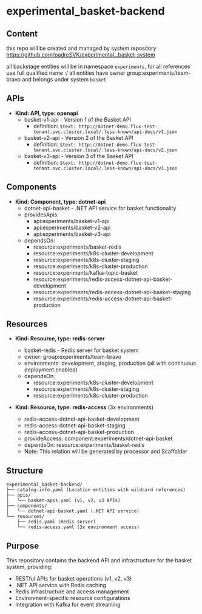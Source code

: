 # experimental_basket-backend

## Content

this repo will be created and managed by system repository https://github.com/padreSVK/experimental_.basket-system

all backstage entities will be in namespace `experiments`, for all references use full qualified name <kind>:<namespace>/<name>
all entities have owner group:experiments/team-bravo and belongs under system `basket`

## APIs

* **Kind: API, type: openapi**
  * basket-v1-api - Version 1 of the Basket API
    * definition: `$text: http://dotnet-demo.flux-test-tenant.svc.cluster.local/.less-known/api-docs/v1.json`
  * basket-v2-api - Version 2 of the Basket API
    * definition: `$text: http://dotnet-demo.flux-test-tenant.svc.cluster.local/.less-known/api-docs/v2.json`
  * basket-v3-api - Version 3 of the Basket API
    * definition: `$text: http://dotnet-demo.flux-test-tenant.svc.cluster.local/.less-known/api-docs/v3.json`

## Components

* **Kind: Component, type: dotnet-api**
  * dotnet-api-basket - .NET API service for basket functionality
  * providesApis:
    * api:experiments/basket-v1-api
    * api:experiments/basket-v2-api
    * api:experiments/basket-v3-api
  * dependsOn:
    * resource:experiments/basket-redis
    * resource:experiments/k8s-cluster-development
    * resource:experiments/k8s-cluster-staging
    * resource:experiments/k8s-cluster-production
    * resource:experiments/kafka-topic-basket
    * resource:experiments/redis-access-dotnet-api-basket-development
    * resource:experiments/redis-access-dotnet-api-basket-staging
    * resource:experiments/redis-access-dotnet-api-basket-production

## Resources

* **Kind: Resource, type: redis-server**
  * basket-redis - Redis server for basket system
  * owner: group:experiments/team-bravo
  * environments: development, staging, production (all with continuous deployment enabled)
  * dependsOn:
    * resource:experiments/k8s-cluster-development
    * resource:experiments/k8s-cluster-staging
    * resource:experiments/k8s-cluster-production

* **Kind: Resource, type: redis-access** (3x environments)
  * redis-access-dotnet-api-basket-development
  * redis-access-dotnet-api-basket-staging
  * redis-access-dotnet-api-basket-production
  * provideAccess: component:experiments/dotnet-api-basket
  * dependsOn: resource:experiments/basket-redis
  * Note: This relation will be generated by processor and Scaffolder

## Structure

```
experimental_basket-backend/
├── catalog-info.yaml (Location entities with wildcard references)
├── apis/
│   └── basket-apis.yaml (v1, v2, v3 APIs)
├── components/
│   └── dotnet-api-basket.yaml (.NET API service)
└── resources/
    ├── redis.yaml (Redis server)
    └── redis-access.yaml (3x environment access)
```

## Purpose

This repository contains the backend API and infrastructure for the basket system, providing:
- RESTful APIs for basket operations (v1, v2, v3)
- .NET API service with Redis caching
- Redis infrastructure and access management
- Environment-specific resource configurations
- Integration with Kafka for event streaming 
